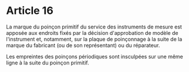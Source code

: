 # Article 16

La marque du poinçon primitif du service des instruments de mesure est apposée aux endroits fixés par la décision d'approbation de modèle de l'instrument et, notamment, sur la plaque de poinçonnage à la suite de la marque du fabricant (ou de son représentant) ou du réparateur.

Les empreintes des poinçons périodiques sont insculpées sur une même ligne à la suite du poinçon primitif.
